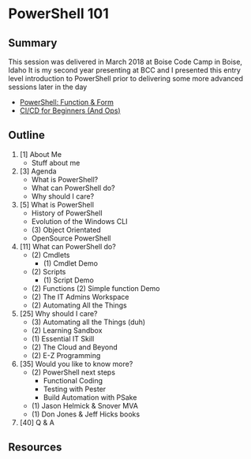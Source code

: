 # PowerShell 101

## Summary
This session was delivered in March 2018 at Boise Code Camp in Boise, Idaho
It is my second year presenting at BCC and I presented this entry level introduction to PowerShell 
prior to delivering some more advanced sessions later in the day

* [PowerShell: Function & Form](#)
* [CI/CD for Beginners (And Ops)](#)

## Outline

1. [1] About Me
    * Stuff about me
2. [3] Agenda
    * What is PowerShell?
    * What can PowerShell do?
    * Why should I care?
3. [5] What is PowerShell
    * History of PowerShell
    * Evolution of the Windows CLI
    * (3) Object Orientated
    * OpenSource PowerShell
4. [11] What can PowerShell do?
    * (2) Cmdlets
        * (1) Cmdlet Demo
    * (2) Scripts
        * (1) Script Demo
    * (2) Functions
        (2) Simple function Demo
    * (2) The IT Admins Workspace
    * (2) Automating All the Things
5. [25] Why should I care?
    * (3) Automating all the Things (duh)
    * (2) Learning Sandbox
    * (1) Essential IT Skill
    * (2) The Cloud and Beyond
    * (2) E-Z Programming
6. [35] Would you like to know more?
    * (2) PowerShell next steps
        * Functional Coding
        * Testing with Pester
        * Build Automation with PSake
    * (1) Jason Helmick & Snover MVA
    * (1) Don Jones & Jeff Hicks books
7. [40] Q & A

## Resources
